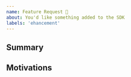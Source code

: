 ```yaml
---
name: Feature Request 🚀
about: You'd like something added to the SDK
labels: 'ehancement'
---
```


<!--- Please fill out the template to the best of your ability -->

## Summary

<!-- Please describe what feature you would like added -->

## Motivations

<!-- Please explain what value this feature would add. E.g. what problem does it solve -->
